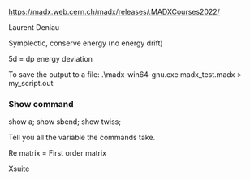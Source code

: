 https://madx.web.cern.ch/madx/releases/.MADXCourses2022/

Laurent Deniau

Symplectic, conserve energy (no energy drift)

5d = dp energy deviation


To save the output to a file:
.\madx-win64-gnu.exe madx_test.madx > my_script.out


### Show command

show a;
show sbend;
show twiss;

Tell you all the variable the commands take.

Re matrix = First order matrix

Xsuite